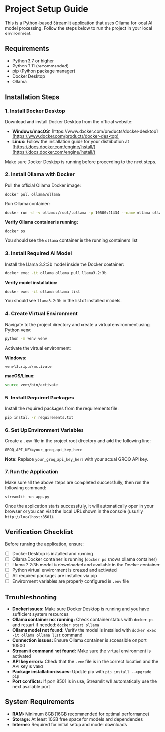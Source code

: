# Project Setup Guide

This is a Python-based Streamlit application that uses Ollama for local AI model processing. Follow the steps below to run the project in your local environment.

## Requirements

- Python 3.7 or higher
- Python 3.11 (recommended)
- pip (Python package manager)
- Docker Desktop
- Ollama

## Installation Steps

### 1. Install Docker Desktop

Download and install Docker Desktop from the official website:
- **Windows/macOS:** [https://www.docker.com/products/docker-desktop](https://www.docker.com/products/docker-desktop)
- **Linux:** Follow the installation guide for your distribution at [https://docs.docker.com/engine/install/](https://docs.docker.com/engine/install/)

Make sure Docker Desktop is running before proceeding to the next steps.

### 2. Install Ollama with Docker

Pull the official Ollama Docker image:

```bash
docker pull ollama/ollama
```

Run Ollama container:

```bash
docker run -d -v ollama:/root/.ollama -p 10500:11434 --name ollama ollama/ollama
```

**Verify Ollama container is running:**
```bash
docker ps
```

You should see the `ollama` container in the running containers list.

### 3. Install Required AI Model

Install the Llama 3.2:3b model inside the Docker container:

```bash
docker exec -it ollama ollama pull llama3.2:3b
```

**Verify model installation:**
```bash
docker exec -it ollama ollama list
```

You should see `llama3.2:3b` in the list of installed models.

### 4. Create Virtual Environment

Navigate to the project directory and create a virtual environment using Python venv:

```bash
python -m venv venv
```

Activate the virtual environment:

**Windows:**
```bash
venv\Scripts\activate
```

**macOS/Linux:**
```bash
source venv/bin/activate
```

### 5. Install Required Packages

Install the required packages from the requirements file:

```bash
pip install -r requirements.txt
```

### 6. Set Up Environment Variables

Create a `.env` file in the project root directory and add the following line:

```
GROQ_API_KEY=your_groq_api_key_here
```

**Note:** Replace `your_groq_api_key_here` with your actual GROQ API key.

### 7. Run the Application

Make sure all the above steps are completed successfully, then run the following command:

```bash
streamlit run app.py
```

Once the application starts successfully, it will automatically open in your browser or you can visit the local URL shown in the console (usually `http://localhost:8501`).

## Verification Checklist

Before running the application, ensure:

- [ ] Docker Desktop is installed and running
- [ ] Ollama Docker container is running (`docker ps` shows ollama container)
- [ ] Llama 3.2:3b model is downloaded and available in the Docker container
- [ ] Python virtual environment is created and activated
- [ ] All required packages are installed via pip
- [ ] Environment variables are properly configured in `.env` file

## Troubleshooting

- **Docker issues:** Make sure Docker Desktop is running and you have sufficient system resources
- **Ollama container not running:** Check container status with `docker ps` and restart if needed: `docker start ollama`
- **Ollama model not found:** Verify the model is installed with `docker exec -it ollama ollama list` command
- **Connection issues:** Ensure Ollama container is accessible on port 10500
- **Streamlit command not found:** Make sure the virtual environment is activated
- **API key errors:** Check that the `.env` file is in the correct location and the API key is valid  
- **Package installation issues:** Update pip with `pip install --upgrade pip`
- **Port conflicts:** If port 8501 is in use, Streamlit will automatically use the next available port

## System Requirements

- **RAM:** Minimum 8GB (16GB recommended for optimal performance)
- **Storage:** At least 10GB free space for models and dependencies
- **Internet:** Required for initial setup and model downloads